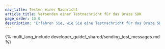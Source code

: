 ```yaml
---
nav_title: Testen einer Nachricht 
article_title: Versenden einer Testnachricht für das Braze SDK
page_order: 10.0
description: "Erfahren Sie, wie Sie eine Testnachricht für das Braze SDK versenden können."
---
```


{% multi_lang_include developer_guide/_shared/sending_test_messages.md %}
